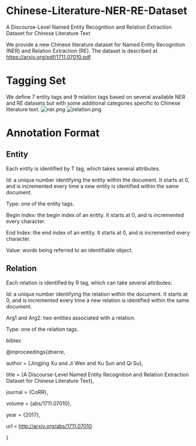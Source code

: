 # Chinese-Literature-NER-RE-Dataset
A Discourse-Level Named Entity Recognition and Relation Extraction Dataset  for Chinese Literature Text

We provide a new Chinese literature dataset for Named Entity Recognition (NER) and Relation Extraction (RE). The dataset is described at https://arxiv.org/pdf/1711.07010.pdf
# Tagging Set

We define 7 entity tags and 9 relation tags based on several available NER and RE datasets but with some additional categories specific to Chinese literature text. 
![ner.png](https://github.com/lancopku/Chinese-Literature-NER-RE-Dataset/blob/master/ner.png)
![relation.png](https://github.com/lancopku/Chinese-Literature-NER-RE-Dataset/blob/master/relation.png)

# Annotation Format

## Entity
Each entity is identified by T tag, which takes several attributes. 

Id: a unique number identifying the entity within the document. It starts at 0, and is incremented every time a new entity is identified within the same document. 

Type: one of the entity tags.
 
Begin Index: the begin index of an entity. It starts at 0, and is incremented every character.

End Index: the end index of an entity. It starts at 0, and is incremented every character.

Value: words being referred to an identifiable object.



## Relation
Each relation is identified by R tag, which can take several attributes: 

Id: a unique number identifying the relation within the document. It starts at 0, and is incremented every time a new relation is identified within the same document. 

Arg1 and Arg2: two entities associated with a relation.

Type: one of the relation tags.


bibtex

@inproceedings{dnerre,

author = {Jingjing Xu and Ji Wen and Xu Sun and Qi Su},

title = {A Discourse-Level Named Entity Recognition and Relation Extraction Dataset for Chinese Literature Text}, 

journal = {CoRR},

volume = {abs/1711.07010},

year = {2017},

url = http://arxiv.org/abs/1711.07010

}
